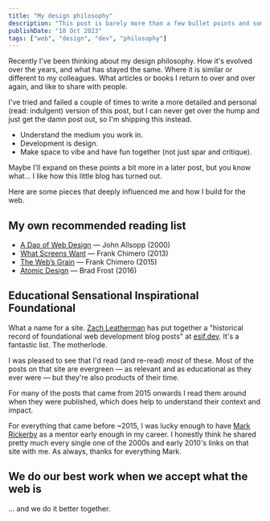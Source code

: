 ```yaml
---
title: "My design philosophy"
description: "This post is barely more than a few bullet points and some links. Maybe that is fitting."
publishDate: "10 Oct 2023"
tags: ["web", "design", "dev", "philosophy"]
---
```


Recently I've been thinking about my design philosophy. How it's evolved over the years, and what has stayed the same. Where it is similar or different to my colleagues. What articles or books I return to over and over again, and like to share with people.

I've tried and failed a couple of times to write a more detailed and personal (read: indulgent) version of this post, but I can never get over the hump and just get the damn post out, so I'm shipping this instead.

- Understand the medium you work in.
- Development is design.
- Make space to vibe and have fun together (not just spar and critique).

Maybe I'll expand on these points a bit more in a later post, but you know what... I like how this little blog has turned out.

Here are some pieces that deeply influenced me and how I build for the web.

## My own recommended reading list

- [A Dao of Web Design](https://alistapart.com/article/dao/) — John Allsopp (2000)
- [What Screens Want](https://frankchimero.com/blog/2013/what-screens-want/) — Frank Chimero (2013)
- [The Web’s Grain](https://frankchimero.com/blog/2015/the-webs-grain/) — Frank Chimero (2015)
- [Atomic Design](https://atomicdesign.bradfrost.com) — Brad Frost (2016)

## Educational Sensational Inspirational Foundational

What a name for a site. [Zach Leatherman](https://www.zachleat.com/web/esif/) has put together a "historical record of foundational web development blog posts" at [esif.dev](https://esif.dev). It's a fantastic list. The motherlode.

I was pleased to see that I'd read (and re-read) _most_ of these. Most of the posts on that site are evergreen — as relevant and as educational as they ever were — but they're also products of their time.

For many of the posts that came from 2015 onwards I read them around when they were published, which does help to understand their context and impact.

For everything that came before ~2015, I was lucky enough to have [Mark Rickerby](https://maetl.net) as a mentor early enough in my career. I honestly think he shared pretty much every single one of the 2000s and early 2010's links on that site with me. As always, thanks for everything Mark.

## We do our best work when we accept what the web is

... and we do it better together.
